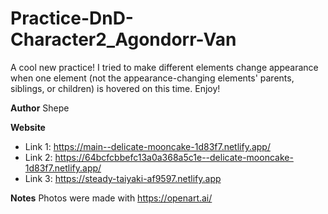 # Practice-DnD-Character2_Agondorr-Van
A cool new practice! I tried to make different elements change appearance when one element (not the appearance-changing elements' parents, siblings, or children) is hovered on this time. Enjoy!

**Author** Shepe

**Website** 
- Link 1: https://main--delicate-mooncake-1d83f7.netlify.app/
- Link 2: https://64bcfcbbefc13a0a368a5c1e--delicate-mooncake-1d83f7.netlify.app/
- Link 3: https://steady-taiyaki-af9597.netlify.app

**Notes**
Photos were made with https://openart.ai/
